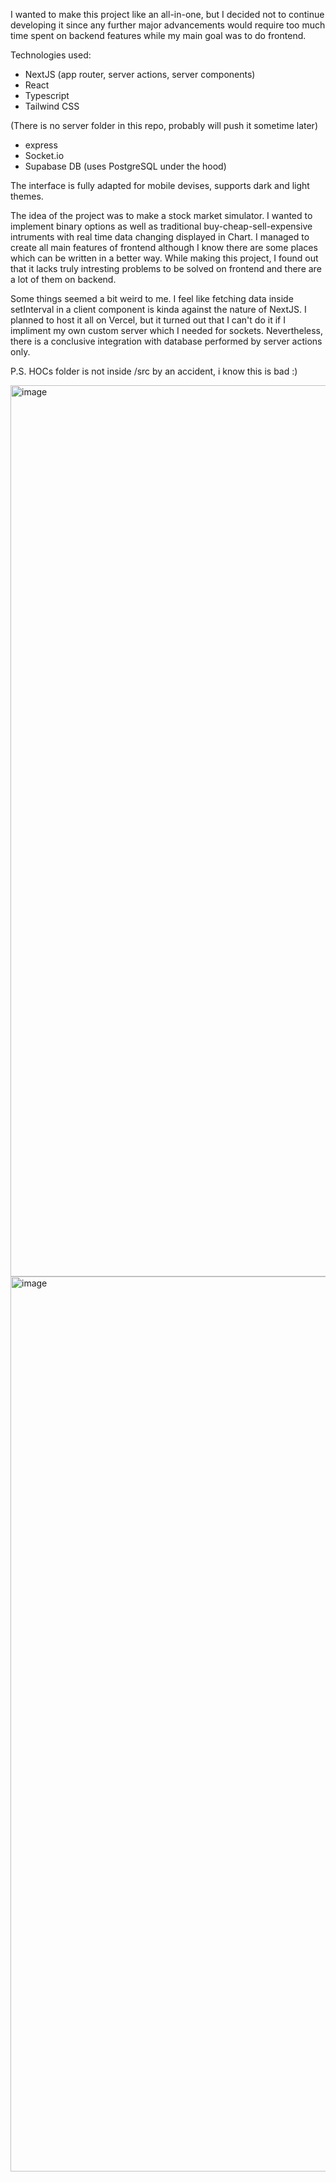 I wanted to make this project like an all-in-one, but I decided not to continue developing it since any further major advancements would require too much time spent on backend features while my main goal was to do frontend.

Technologies used:
  - NextJS (app router, server actions, server components)
  - React
  - Typescript
  - Tailwind CSS

  (There is no server folder in this repo, probably will push it sometime later)
  - express
  - Socket.io
  - Supabase DB (uses PostgreSQL under the hood)

The interface is fully adapted for mobile devises, supports dark and light themes. 

The idea of the project was to make a stock market simulator. I wanted to implement binary options as well as traditional buy-cheap-sell-expensive intruments with real time data changing displayed in Chart.
I managed to create all main features of frontend although I know there are some places which can be written in a better way.
While making this project, I found out that it lacks truly intresting problems to be solved on frontend and there are a lot of them on backend.

Some things seemed a bit weird to me. I feel like fetching data inside setInterval in a client component is kinda against the nature of NextJS. I planned to host it all on Vercel, but it turned out that I can't do it if I impliment my own custom server which I needed for sockets. Nevertheless, there is a conclusive integration with database performed by server actions only.


P.S. HOCs folder is not inside /src by an accident, i know this is bad :)

<img width="1426" alt="image" src="https://github.com/smsarov/finance/assets/47943520/f8281638-b276-4335-89b6-e23a8650b233">

<img width="1432" alt="image" src="https://github.com/smsarov/finance/assets/47943520/40e8e5e7-c42e-4dbe-8f14-f0b4006a6742">
